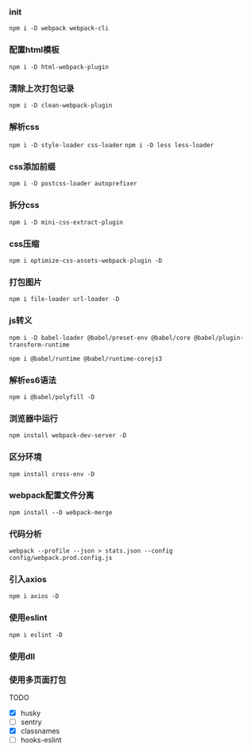 ### init
`npm i -D webpack webpack-cli` 
### 配置html模板
`npm i -D html-webpack-plugin`
### 清除上次打包记录
`npm i -D clean-webpack-plugin`
### 解析css
`npm i -D style-loader css-loader`
`npm i -D less less-loader`
### css添加前缀
`npm i -D postcss-loader autoprefixer `
### 拆分css
`npm i -D mini-css-extract-plugin`
### css压缩
`npm i optimize-css-assets-webpack-plugin -D
`
### 打包图片
`npm i file-loader url-loader -D`
### js转义
```
npm i -D babel-loader @babel/preset-env @babel/core @babel/plugin-transform-runtime

npm i @babel/runtime @babel/runtime-corejs3
```
### 解析es6语法
`npm i @babel/polyfill -D`
### 浏览器中运行
`npm install webpack-dev-server -D`
###  区分环境
`npm install cross-env -D`
### webpack配置文件分离
`npm install --D webpack-merge`
### 代码分析
`webpack --profile --json > stats.json --config config/webpack.prod.config.js `
### 引入axios
`npm i axios -D`
### 使用eslint
`npm i eslint -D`
### 使用dll
### 使用多页面打包

TODO
- [x] husky
- [ ] sentry
- [x] classnames
- [ ] hooks-eslint
